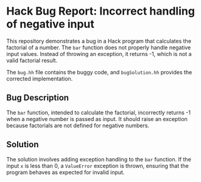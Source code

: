 # Hack Bug Report: Incorrect handling of negative input

This repository demonstrates a bug in a Hack program that calculates the factorial of a number. The `bar` function does not properly handle negative input values. Instead of throwing an exception, it returns -1, which is not a valid factorial result.

The `bug.hh` file contains the buggy code, and `bugSolution.hh` provides the corrected implementation.

## Bug Description

The `bar` function, intended to calculate the factorial, incorrectly returns -1 when a negative number is passed as input. It should raise an exception because factorials are not defined for negative numbers.

## Solution

The solution involves adding exception handling to the `bar` function. If the input `x` is less than 0, a `ValueError` exception is thrown, ensuring that the program behaves as expected for invalid input.
